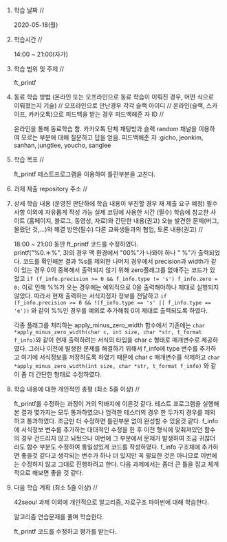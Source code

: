 1. 학습 날짜 // 

    2020-05-18(월)
 
2. 학습시간 // 

    14:00 ~ 21:00(자가)

3. 학습 범위 및 주제 // 
    
    ft_printf

4. 동료 학습 방법 (온라인 또는 오프라인으로 동료 학습이 이뤄진 경우, 어떤 식으로 이뤄졌는지 기술) // 오프라인으로 만난경우 각각 슬랙 아이디 // 온라인(슬랙, 스카이프, 카카오톡)으로 피드백을 받는 경우 피드백해준 자 ID // 

    온라인을 통해 동료학습 함. 카카오톡 단체 채팅방과 슬랙 random 채널을 이용하여 모르는 부분에 대해 질문하고 답을 얻음. 피드백해준 자 :gicho, jeonkim, sanhan, jungtlee, youcho, sanglee

5. 학습 목표 //

    ft_printf 테스트프로그램을 이용하여 틀린부분을 고친다.
    
6. 과제 제출 repository 주소 // 
    
    
    
7. 상세 학습 내용 (운영진 판단하에 학습 내용이 부진할 경우 재 제출 요구 예정) 필수사항 이외에 자유롭게 작성 가능 실제 코딩에 사용한 시간 (필수) 학습에 참고한 사이트 (홈페이지, 블로그, 동영상, 자료)와 간단한 내용(권고) 오늘 발견한 문제(버그, 몰랐던 것,...)와 해결 방안(필수) 다른 교육생들과의 협업, 토론 내용(권고) //
    
    18:00 ~ 21:00 동안 ft_printf 코드를 수정하였다.  
    printf("%0.＊%", 3)의 경우 맥 환경에서 "00%"가 나와야 하나 "  %"가 출력되었다. 코드를 확인해본 결과 %s를 제외한 나머지 경우에서 precision과 width가 같이 있는 경우 0이 중복해서 출력되지 않기 위해 zero플래그를 없애주는 코드가 있었고 `if (f_info.precision >= 0 && f_info.type != 's') f_info.zero = 0;` 이로 인해 %%가 오는 경우에는 예외적으로 0을 출력해야하나 제대로 실행되지 않았다. 따라서 현재 출력하는 서식지정자 정보를 전달하고 `if (f_info.precision >= 0 && !(f_info.type == 's' || f_info.type == 'e'))` 와 같이 %%인 경우를 예외로 추가해줘 0이 제대로 출력되도록 하였다.
    
    각종 플래그를 처리하는 apply_minus_zero_width 함수에서 기존에는 `char	*apply_minus_zero_width(char c, int size, char *str, t_format f_info)`와 같이 현재 출력하려는 서식의 타입을 char c 형태로 매개변수로 제공하였다. 그러나 이전에 발생한 문제를 해결하기 위해서 f_info에 type 변수를 추가하고 여기에 서식정보를 저장하도록 하였기 때문에 char c 매개변수를 삭제하고 `char	*apply_minus_zero_width(int size, char *str, t_format f_info)` 와 같이 좀 더 간단한 형태로 수정하였다.
    
8. 학습 내용에 대한 개인적인 총평 (최소 5줄 이상) //
   
   ft_printf를 수정하는 과정이 거의 막바지에 이른것 같다. 테스트 프로그램을 실행해본 결과 몇가지는 모두 통과하였으나 엄격한 테스터의 경우 한 두가지 경우를 제외하고 통과하였다. 조금만 더 수정하면 틀린부분 없이 완성할 수 있을것 같다. f_info에 서식정보 변수를 추가하는 대대적인 수정을 한 후 이전 형식에 맞춰져있던 함수의 경우 건드리지 않고 놔뒀으나 이번에 그 부분에서 문제가 발생하여 조금 귀찮더라도 함수 부분도 수정하여 통일성있게 코드를 작성하였다. f_info 구조체에 추가하면 좋을것 같다고 생각되는 변수가 하나 더 있지만 꼭 필요한 것은 아니므로 이번에는 수정하지 않고 그대로 진행하려고 한다. 다음 과제에서는 좀더 큰 틀을 잡고 체계적으로 해보면 좋을 것 같다.
   
9. 다음 학습 계획 (최소 5줄 이상) // 
    
    42seoul 과제 이외에 개인적으로 알고리즘, 자료구조 파이썬에 대해 학습한다.
    
    알고리즘 연습문제를 풀며 학습한다.
    
    ft_printf 코드를 수정하고 평가를 받는다.
    